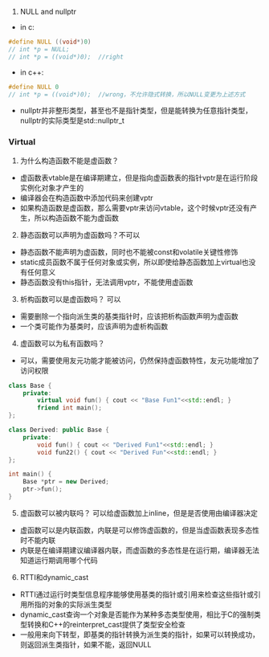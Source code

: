 1. NULL and nullptr
- in c: 
```c
#define NULL ((void*)0)
// int *p = NULL;
// int *p = ((void*)0);  //right
```
- in c++:
```cpp
#define NULL 0
// int *p = ((void*)0);  //wrong，不允许隐式转换，所以NULL变更为上述方式
```
- nullptr并非整形类型，甚至也不是指针类型，但是能转换为任意指针类型，nullptr的实际类型是std::nullptr_t

### Virtual
1. 为什么构造函数不能是虚函数？
- 虚函数表vtable是在编译期建立，但是指向虚函数表的指针vptr是在运行阶段实例化对象才产生的
- 编译器会在构造函数中添加代码来创建vptr
- 如果构造函数是虚函数，那么需要vptr来访问vtable，这个时候vptr还没有产生，所以构造函数不能为虚函数

2. 静态函数可以声明为虚函数吗？不可以
- 静态函数不能声明为虚函数，同时也不能被const和volatile关键性修饰
- static成员函数不属于任何对象或实例，所以即使给静态函数加上virtual也没有任何意义
- 静态函数没有this指针，无法调用vptr，不能使用虚函数

3. 析构函数可以是虚函数吗？ 可以
- 需要删除一个指向派生类的基类指针时，应该把析构函数声明为虚函数
- 一个类可能作为基类时，应该声明为虚析构函数

4. 虚函数可以为私有函数吗？
- 可以，需要使用友元功能才能被访问，仍然保持虚函数特性，友元功能增加了访问权限

```cpp
class Base {
    private: 
        virtual void fun() { cout << "Base Fun1"<<std::endl; }
        friend int main();
};

class Derived: public Base {
    private:
        void fun() { cout << "Derived Fun1"<<std::endl; }
        void fun22() { cout << "Derived Fun"<<std::endl; }
};

int main() {
    Base *ptr = new Derived;
    ptr->fun();
}
```

5. 虚函数可以被内联吗？ 可以给虚函数加上inline，但是是否使用由编译器决定
- 虚函数可以是内联函数，内联是可以修饰虚函数的，但是当虚函数表现多态性时不能内联
- 内联是在编译期建议编译器内联，而虚函数的多态性是在运行期，编译器无法知道运行期调用哪个代码


6. RTTI和dynamic_cast
- RTTI通过运行时类型信息程序能够使用基类的指针或引用来检查这些指针或引用所指的对象的实际派生类型
- dynamic_cast查询一个对象是否能作为某种多态类型使用，相比于C的强制类型转换和C++的reinterpret_cast提供了类型安全检查
- 一般用来向下转型，即基类的指针转换为派生类的指针，如果可以转换成功，则返回派生类指针，如果不能，返回NULL



















